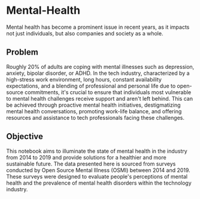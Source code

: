 # Mental-Health
Mental health has become a prominent issue in recent years, as it impacts not just individuals, but also companies and society as a whole.

## Problem
Roughly 20% of adults are coping with mental illnesses such as depression, anxiety, bipolar disorder, or ADHD. In the tech industry, characterized by a high-stress work environment, long hours, constant availability expectations, and a blending of professional and personal life due to open-source commitments, it's crucial to ensure that individuals most vulnerable to mental health challenges receive support and aren't left behind. This can be achieved through proactive mental health initiatives, destigmatizing mental health conversations, promoting work-life balance, and offering resources and assistance to tech professionals facing these challenges.

## Objective
This notebook aims to illuminate the state of mental health in the industry from 2014 to 2019 and provide solutions for a healthier and more sustainable future. The data presented here is sourced from surveys conducted by Open Source Mental Illness (OSMI) between 2014 and 2019. These surveys were designed to evaluate people's perceptions of mental health and the prevalence of mental health disorders within the technology industry.
